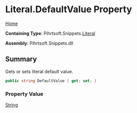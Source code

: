 # Literal\.DefaultValue Property

[Home](../../../../README.md)

**Containing Type**: Pihrtsoft\.Snippets\.[Literal](../README.md)

**Assembly**: Pihrtsoft\.Snippets\.dll

## Summary

Gets or sets literal default value\.

```csharp
public string DefaultValue { get; set; }
```

### Property Value

[String](https://docs.microsoft.com/en-us/dotnet/api/system.string)


